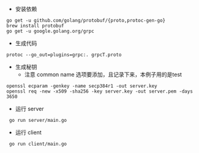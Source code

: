 
- 安装依赖
```
go get -u github.com/golang/protobuf/{proto,protoc-gen-go}
brew install protobuf
go get -u google.golang.org/grpc
```
- 生成代码
```
protoc --go_out=plugins=grpc:. grpcT.proto
```

- 生成秘钥
  - 注意 common name 选项要添加，且记录下来，本例子用的是test
```
openssl ecparam -genkey -name secp384r1 -out server.key
openssl req -new -x509 -sha256 -key server.key -out server.pem -days 3650
```

- 运行 server
```
 go run server/main.go
 ```

- 运行 client
```
 go run client/main.go
 ```